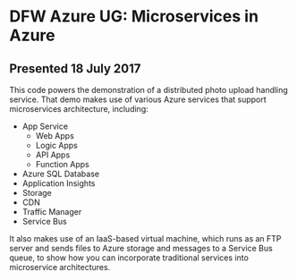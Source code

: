 # DFW Azure UG: Microservices in Azure
## Presented 18 July 2017

This code powers the demonstration of a distributed photo upload handling service. That demo makes use of various Azure services that support microservices architecture, including:

* App Service
  * Web Apps
  * Logic Apps
  * API Apps
  * Function Apps
* Azure SQL Database
* Application Insights
* Storage
* CDN
* Traffic Manager
* Service Bus

It also makes use of an IaaS-based virtual machine, which runs as an FTP server and sends files to Azure storage and messages to a Service Bus queue, to show how you can incorporate traditional services into microservice architectures.
